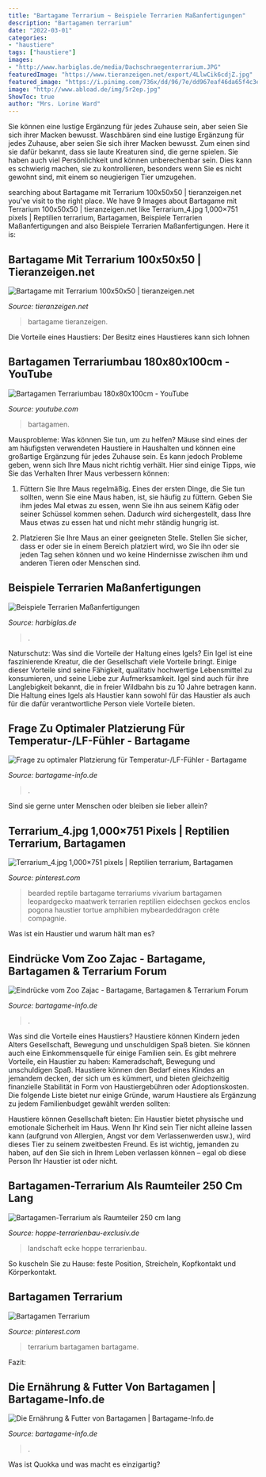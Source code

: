 ```yaml
---
title: "Bartagame Terrarium ~ Beispiele Terrarien Maßanfertigungen"
description: "Bartagamen terrarium"
date: "2022-03-01"
categories:
- "haustiere"
tags: ["haustiere"]
images:
- "http://www.harbiglas.de/media/Dachschraegenterrarium.JPG"
featuredImage: "https://www.tieranzeigen.net/export/4LlwCik6cdjZ.jpg"
featured_image: "https://i.pinimg.com/736x/dd/96/7e/dd967eaf46da65f4c3ed5f11bca49eb0.jpg"
image: "http://www.abload.de/img/5r2ep.jpg"
ShowToc: true
author: "Mrs. Lorine Ward"
---
```



Sie können eine lustige Ergänzung für jedes Zuhause sein, aber seien Sie sich ihrer Macken bewusst.
Waschbären sind eine lustige Ergänzung für jedes Zuhause, aber seien Sie sich ihrer Macken bewusst. Zum einen sind sie dafür bekannt, dass sie laute Kreaturen sind, die gerne spielen. Sie haben auch viel Persönlichkeit und können unberechenbar sein. Dies kann es schwierig machen, sie zu kontrollieren, besonders wenn Sie es nicht gewohnt sind, mit einem so neugierigen Tier umzugehen.

	

		
searching about Bartagame mit Terrarium 100x50x50 | tieranzeigen.net you've visit to the right place. We have 9 Images about Bartagame mit Terrarium 100x50x50 | tieranzeigen.net like Terrarium_4.jpg 1,000×751 pixels | Reptilien terrarium, Bartagamen, Beispiele Terrarien Maßanfertigungen and also Beispiele Terrarien Maßanfertigungen. Here it is:
		
    
## Bartagame Mit Terrarium 100x50x50 | Tieranzeigen.net

<img loading=lazy src="https://www.tieranzeigen.net/export/4LlwCik6cdjZ.jpg" onerror="this.onerror=null;this.src='https://tse4.mm.bing.net/th?id=OIP._V15LK6LINqSrUbyaJcPgQHaE7&amp;pid=15.1';" alt="Bartagame mit Terrarium 100x50x50 | tieranzeigen.net">

_Source: tieranzeigen.net_

>bartagame tieranzeigen. 

	

Die Vorteile eines Haustiers: Der Besitz eines Haustieres kann sich lohnen

    
## Bartagamen Terrariumbau 180x80x100cm - YouTube

<img loading=lazy src="https://i.ytimg.com/vi/2S4qyl8sRZE/hqdefault.jpg" onerror="this.onerror=null;this.src='https://tse2.mm.bing.net/th?id=OIP.B4AkrBHQzbkhSZgIVvGmDQHaFj&amp;pid=15.1';" alt="Bartagamen Terrariumbau 180x80x100cm - YouTube">

_Source: youtube.com_

>bartagamen. 

	

Mausprobleme: Was können Sie tun, um zu helfen?
Mäuse sind eines der am häufigsten verwendeten Haustiere in Haushalten und können eine großartige Ergänzung für jedes Zuhause sein. Es kann jedoch Probleme geben, wenn sich Ihre Maus nicht richtig verhält. Hier sind einige Tipps, wie Sie das Verhalten Ihrer Maus verbessern können:
1. Füttern Sie Ihre Maus regelmäßig. Eines der ersten Dinge, die Sie tun sollten, wenn Sie eine Maus haben, ist, sie häufig zu füttern. Geben Sie ihm jedes Mal etwas zu essen, wenn Sie ihn aus seinem Käfig oder seiner Schüssel kommen sehen. Dadurch wird sichergestellt, dass Ihre Maus etwas zu essen hat und nicht mehr ständig hungrig ist.

2. Platzieren Sie Ihre Maus an einer geeigneten Stelle. Stellen Sie sicher, dass er oder sie in einem Bereich platziert wird, wo Sie ihn oder sie jeden Tag sehen können und wo keine Hindernisse zwischen ihm und anderen Tieren oder Menschen sind.

    
## Beispiele Terrarien Maßanfertigungen

<img loading=lazy src="http://www.harbiglas.de/media/Dachschraegenterrarium.JPG" onerror="this.onerror=null;this.src='https://tse4.mm.bing.net/th?id=OIP.0TPO0NDnqopsCVMmzXkzVgHaFj&amp;pid=15.1';" alt="Beispiele Terrarien Maßanfertigungen">

_Source: harbiglas.de_

>. 

	

Naturschutz: Was sind die Vorteile der Haltung eines Igels?
Ein Igel ist eine faszinierende Kreatur, die der Gesellschaft viele Vorteile bringt. Einige dieser Vorteile sind seine Fähigkeit, qualitativ hochwertige Lebensmittel zu konsumieren, und seine Liebe zur Aufmerksamkeit. Igel sind auch für ihre Langlebigkeit bekannt, die in freier Wildbahn bis zu 10 Jahre betragen kann. Die Haltung eines Igels als Haustier kann sowohl für das Haustier als auch für die dafür verantwortliche Person viele Vorteile bieten.

    
## Frage Zu Optimaler Platzierung Für Temperatur-/LF-Fühler - Bartagame

<img loading=lazy src="http://s2.up.picr.de/5528324.jpg" onerror="this.onerror=null;this.src='https://tse4.mm.bing.net/th?id=OIP.tWiNwmk7zXDI2bqgFwQ_nQHaE8&amp;pid=15.1';" alt="Frage zu optimaler Platzierung für Temperatur-/LF-Fühler - Bartagame">

_Source: bartagame-info.de_

>. 

	

Sind sie gerne unter Menschen oder bleiben sie lieber allein?

    
## Terrarium_4.jpg 1,000×751 Pixels | Reptilien Terrarium, Bartagamen

<img loading=lazy src="https://i.pinimg.com/736x/76/83/4c/76834c176dfddaa2f1f89df2749593be.jpg" onerror="this.onerror=null;this.src='https://tse2.mm.bing.net/th?id=OIP.ZZnXWRcZxue_HRCSWW5AbgHaFj&amp;pid=15.1';" alt="Terrarium_4.jpg 1,000×751 pixels | Reptilien terrarium, Bartagamen">

_Source: pinterest.com_

>bearded reptile bartagame terrariums vivarium bartagamen leopardgecko maatwerk terrarien reptilien eidechsen geckos enclos pogona haustier tortue amphibien mybeardeddragon crête compagnie. 

	

Was ist ein Haustier und warum hält man es?

    
## Eindrücke Vom Zoo Zajac - Bartagame, Bartagamen &amp; Terrarium Forum

<img loading=lazy src="http://www.abload.de/img/5r2ep.jpg" onerror="this.onerror=null;this.src='https://tse1.mm.bing.net/th?id=OIP.zEhWGTXvGgLUGbRx9tfFYQHaFg&amp;pid=15.1';" alt="Eindrücke vom Zoo Zajac - Bartagame, Bartagamen &amp; Terrarium Forum">

_Source: bartagame-info.de_

>. 

	

Was sind die Vorteile eines Haustiers?
Haustiere können Kindern jeden Alters Gesellschaft, Bewegung und unschuldigen Spaß bieten. Sie können auch eine Einkommensquelle für einige Familien sein.
Es gibt mehrere Vorteile, ein Haustier zu haben: Kameradschaft, Bewegung und unschuldigen Spaß. Haustiere können den Bedarf eines Kindes an jemandem decken, der sich um es kümmert, und bieten gleichzeitig finanzielle Stabilität in Form von Haustiergebühren oder Adoptionskosten.
Die folgende Liste bietet nur einige Gründe, warum Haustiere als Ergänzung zu jedem Familienbudget gewählt werden sollten:

Haustiere können Gesellschaft bieten: Ein Haustier bietet physische und emotionale Sicherheit im Haus. Wenn Ihr Kind sein Tier nicht alleine lassen kann (aufgrund von Allergien, Angst vor dem Verlassenwerden usw.), wird dieses Tier zu seinem zweitbesten Freund. Es ist wichtig, jemanden zu haben, auf den Sie sich in Ihrem Leben verlassen können – egal ob diese Person Ihr Haustier ist oder nicht.

    
## Bartagamen-Terrarium Als Raumteiler 250 Cm Lang

<img loading=lazy src="https://hoppe-terrarienbau-exclusiv.de/wp-content/uploads/2020/08/Landschaft-in-der-Ecke-683x1024.jpg" onerror="this.onerror=null;this.src='https://tse4.mm.bing.net/th?id=OIP.11WhVYNyukCosBlERfhxdQHaLG&amp;pid=15.1';" alt="Bartagamen-Terrarium als Raumteiler 250 cm lang">

_Source: hoppe-terrarienbau-exclusiv.de_

>landschaft ecke hoppe terrarienbau. 

	

So kuscheln Sie zu Hause: feste Position, Streicheln, Kopfkontakt und Körperkontakt.

    
## Bartagamen Terrarium

<img loading=lazy src="https://i.pinimg.com/736x/dd/96/7e/dd967eaf46da65f4c3ed5f11bca49eb0.jpg" onerror="this.onerror=null;this.src='https://tse4.mm.bing.net/th?id=OIP.gLfnjpOJpSFN6hULSaV0HgHaJ3&amp;pid=15.1';" alt="Bartagamen Terrarium">

_Source: pinterest.com_

>terrarium bartagamen bartagame. 

	

Fazit:

    
## Die Ernährung &amp; Futter Von Bartagamen | Bartagame-Info.de

<img loading=lazy src="http://www.bartagame-info.de/bilder/fressen-gruenfutter.jpg" onerror="this.onerror=null;this.src='https://tse4.mm.bing.net/th?id=OIP.V1OhrdDdqDEPNDvGzYlXAwHaFj&amp;pid=15.1';" alt="Die Ernährung &amp; Futter von Bartagamen | Bartagame-Info.de">

_Source: bartagame-info.de_

>. 

	

Was ist Quokka und was macht es einzigartig?


